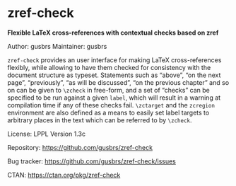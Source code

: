 # zref-check

**Flexible LaTeX cross-references with contextual checks based on zref**

Author: gusbrs
Maintainer: gusbrs

`zref-check` provides an user interface for making LaTeX cross-references
flexibly, while allowing to have them checked for consistency with the
document structure as typeset.  Statements such as “above”, “on the next
page”, “previously”, “as will be discussed”, “on the previous chapter” and so
on can be given to `\zcheck` in free-form, and a set of “checks” can be
specified to be run against a given `label`, which will result in a warning at
compilation time if any of these checks fail.  `\zctarget` and the `zcregion`
environment are also defined as a means to easily set label targets to
arbitrary places in the text which can be referred to by `\zcheck`.

License: LPPL Version 1.3c

Repository: https://github.com/gusbrs/zref-check

Bug tracker: https://github.com/gusbrs/zref-check/issues

CTAN: https://ctan.org/pkg/zref-check

